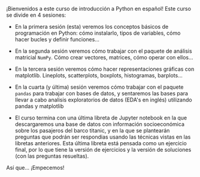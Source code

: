 ¡Bienvenidos a este curso de introducción a Python en español!  Este curso se divide en 4 sesiones:

* En la primera sesión (esta) veremos los conceptos básicos de programación en Python: cómo instalarlo, tipos de variables, cómo hacer bucles y definir funciones...
* En la segunda sesión veremos cómo trabajar con el paquete de análisis matricial `NumPy`. Cómo crear vectores, matrices, cómo operar con ellos...
* En la tercera sesión veremos cómo hacer representaciones gráficas con matplotlib. Lineplots, scatterplots, boxplots, histogramas, barplots...
* En la cuarta (y última) sesión veremos cómo trabajar con el paquete `pandas` para trabajar con bases de datos, y sentaremos las bases para llevar a cabo analisis exploratorios de datos (EDA's en inglés) utilizando pandas y matplotlib

* El curso termina con una última libreta de Jupyter notebook en la que descargaremos una base de datos con información socioeconómica sobre los pasajeros del barco titanic, y en la que se plantearán preguntas que podrán ser respondias usando las técnicas vistas en las libretas anteriores. Esta última libreta está pensada como un ejercicio final, por lo que tiene la versión de ejercicios y la versión de soluciones (con las preguntas resueltas).

Así que... ¡Empecemos!
